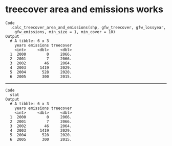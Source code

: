 # treecover area and emissions works

    Code
      .calc_treecover_area_and_emissions(shp, gfw_treecover, gfw_lossyear,
        gfw_emissions, min_size = 1, min_cover = 10)
    Output
      # A tibble: 6 x 3
        years emissions treecover
        <int>     <dbl>     <dbl>
      1  2000         0     2066.
      2  2001         7     2066.
      3  2002        46     2064.
      4  2003      1419     2029.
      5  2004       528     2020.
      6  2005       300     2015.

---

    Code
      stat
    Output
      # A tibble: 6 x 3
        years emissions treecover
        <int>     <dbl>     <dbl>
      1  2000         0     2066.
      2  2001         7     2066.
      3  2002        46     2064.
      4  2003      1419     2029.
      5  2004       528     2020.
      6  2005       300     2015.

